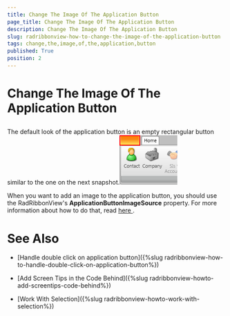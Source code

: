 ```yaml
---
title: Change The Image Of The Application Button
page_title: Change The Image Of The Application Button
description: Change The Image Of The Application Button
slug: radribbonview-how-to-change-the-image-of-the-application-button
tags: change,the,image,of,the,application,button
published: True
position: 2
---
```


# Change The Image Of The Application Button



## 

The default look of the application button is an empty rectangular button similar to the one on the next snapshot.![Rad Ribbon View How To Hide The Application Menu Button](images/RadRibbonView_How_To_Hide_The_Application_Menu_Button.png)

When you want to add an image to the application button, you should use the RadRibbonView's __ApplicationButtonImageSource__ property. For more information about how to do that, read [
		  here
		](F2AF28EB-A2E2-4E27-B5CF-419888D9E25E#Setting_an_Application_Button_Image).

# See Also

 * [Handle double click on application button]({%slug radribbonview-how-to-handle-double-click-on-application-button%})

 * [Add Screen Tips in the Code Behind]({%slug radribbonview-howto-add-screentips-code-behind%})

 * [Work With Selection]({%slug radribbonview-howto-work-with-selection%})
